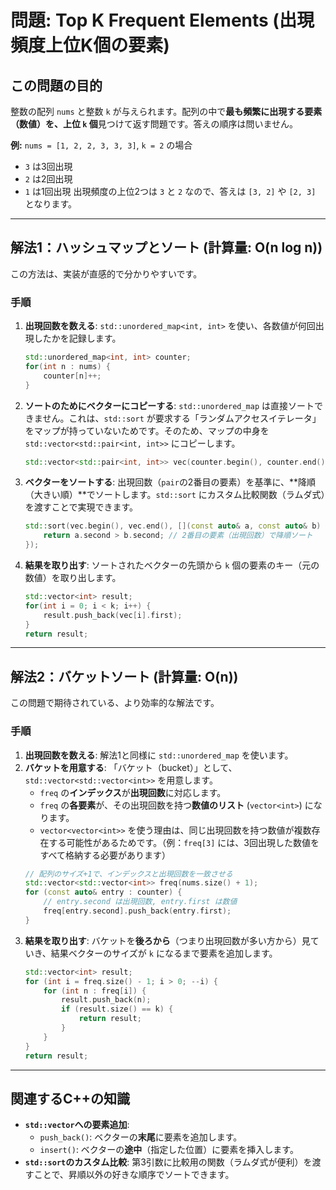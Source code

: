 # 問題: Top K Frequent Elements (出現頻度上位K個の要素)

## この問題の目的
整数の配列 `nums` と整数 `k` が与えられます。配列の中で**最も頻繁に出現する要素（数値）を、上位 `k` 個**見つけて返す問題です。答えの順序は問いません。

**例:**
`nums = [1, 2, 2, 3, 3, 3]`, `k = 2` の場合
- `3` は3回出現
- `2` は2回出現
- `1` は1回出現
出現頻度の上位2つは `3` と `2` なので、答えは `[3, 2]` や `[2, 3]` となります。

---

## 解法1：ハッシュマップとソート (計算量: O(n log n))
この方法は、実装が直感的で分かりやすいです。

### 手順
1.  **出現回数を数える**: `std::unordered_map<int, int>` を使い、各数値が何回出現したかを記録します。
    ```cpp
    std::unordered_map<int, int> counter;
    for(int n : nums) {
        counter[n]++;
    }
    ```
2.  **ソートのためにベクターにコピーする**: `std::unordered_map` は直接ソートできません。これは、`std::sort` が要求する「ランダムアクセスイテレータ」をマップが持っていないためです。そのため、マップの中身を `std::vector<std::pair<int, int>>` にコピーします。
    ```cpp
    std::vector<std::pair<int, int>> vec(counter.begin(), counter.end());
    ```
3.  **ベクターをソートする**: 出現回数（`pair`の2番目の要素）を基準に、**降順（大きい順）**でソートします。`std::sort` にカスタム比較関数（ラムダ式）を渡すことで実現できます。
    ```cpp
    std::sort(vec.begin(), vec.end(), [](const auto& a, const auto& b) {
        return a.second > b.second; // 2番目の要素（出現回数）で降順ソート
    });
    ```
4.  **結果を取り出す**: ソートされたベクターの先頭から `k` 個の要素のキー（元の数値）を取り出します。
    ```cpp
    std::vector<int> result;
    for(int i = 0; i < k; i++) {
        result.push_back(vec[i].first);
    }
    return result;
    ```

---

## 解法2：バケットソート (計算量: O(n))
この問題で期待されている、より効率的な解法です。

### 手順
1.  **出現回数を数える**: 解法1と同様に `std::unordered_map` を使います。
2.  **バケットを用意する**: 「バケット（bucket）」として、`std::vector<std::vector<int>>` を用意します。
    -   `freq` の**インデックス**が**出現回数**に対応します。
    -   `freq` の**各要素**が、その出現回数を持つ**数値のリスト** (`vector<int>`) になります。
    - `vector<vector<int>>` を使う理由は、同じ出現回数を持つ数値が複数存在する可能性があるためです。（例：`freq[3]` には、3回出現した数値をすべて格納する必要があります）
    ```cpp
    // 配列のサイズ+1で、インデックスと出現回数を一致させる
    std::vector<std::vector<int>> freq(nums.size() + 1);
    for (const auto& entry : counter) {
        // entry.second は出現回数, entry.first は数値
        freq[entry.second].push_back(entry.first);
    }
    ```
3.  **結果を取り出す**: バケットを**後ろから**（つまり出現回数が多い方から）見ていき、結果ベクターのサイズが `k` になるまで要素を追加します。
    ```cpp
    std::vector<int> result;
    for (int i = freq.size() - 1; i > 0; --i) {
        for (int n : freq[i]) {
            result.push_back(n);
            if (result.size() == k) {
                return result;
            }
        }
    }
    return result;
    ```

---

## 関連するC++の知識

-   **`std::vector`への要素追加**:
    -   `push_back()`: ベクターの**末尾**に要素を追加します。
    -   `insert()`: ベクターの**途中**（指定した位置）に要素を挿入します。
-   **`std::sort`のカスタム比較**: 第3引数に比較用の関数（ラムダ式が便利）を渡すことで、昇順以外の好きな順序でソートできます。
